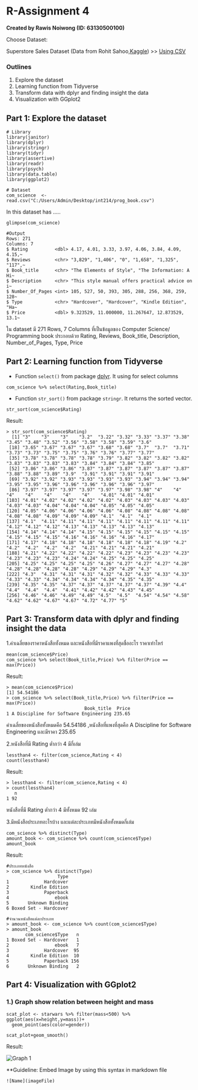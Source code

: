 # R-Assignment 4

**Created by Rawis Noiwong (ID: 63130500100)**

Choose Dataset:

Superstore Sales Dataset (Data from Rohit Sahoo,[Kaggle](https://www.kaggle.com/rohitsahoo/sales-forecasting)) >> [Using CSV](https://raw.githubusercontent.com/safesit23/INT214-Statistics/main/datasets/superstore_sales.csv)


### Outlines
1. Explore the dataset
2. Learning function from Tidyverse
3. Transform data with dplyr and finding insight the data
4. Visualization with GGplot2

## Part 1: Explore the dataset

```
# Library
library(janitor)
library(dplyr)
library(stringr)
library(tidyr)
library(assertive)
library(readr)
library(psych)
library(data.table)
library(ggplot2)

# Dataset
com_science  <- read.csv("C:/Users/Admin/Desktop/int214/prog_book.csv")
```

In this dataset has .....
```
glimpse(com_science)

#Output
Rows: 271
Columns: 7
$ Rating          <dbl> 4.17, 4.01, 3.33, 3.97, 4.06, 3.84, 4.09, 4.15,~
$ Reviews         <chr> "3,829", "1,406", "0", "1,658", "1,325", "117",~
$ Book_title      <chr> "The Elements of Style", "The Information: A Hi~
$ Description     <chr> "This style manual offers practical advice on i~
$ Number_Of_Pages <int> 105, 527, 50, 393, 305, 288, 256, 368, 259, 128~
$ Type            <chr> "Hardcover", "Hardcover", "Kindle Edition", "Ha~
$ Price           <dbl> 9.323529, 11.000000, 11.267647, 12.873529, 13.1~
```
ใน dataset มี 271 Rows, 7 Columns ที่เป็นข้อมูลของ Computer Science/ Programming book ประกอบด้วย Rating, Reviews, Book_title, Description, Number_of_Pages, Type, Price

## Part 2: Learning function from Tidyverse

- Function `select()` from package [dplyr](https://dplyr.tidyverse.org/articles/dplyr.html#select-columns-with-select). It using for select columns

```
com_science %>% select(Rating,Book_title)
```
- Function `str_sort()` from package `stringr`. It returns the sorted vector.

```
str_sort(com_science$Rating)
```

Result:

```
> str_sort(com_science$Rating)
  [1] "3"    "3"    "3"    "3.2"  "3.22" "3.32" "3.33" "3.37" "3.38" "3.45" "3.48" "3.52" "3.56" "3.58" "3.58" "3.59" "3.6" 
 [18] "3.65" "3.67" "3.67" "3.67" "3.68" "3.68" "3.7"  "3.7"  "3.71" "3.73" "3.73" "3.75" "3.75" "3.76" "3.76" "3.77" "3.77"
 [35] "3.78" "3.78" "3.78" "3.78" "3.79" "3.82" "3.82" "3.82" "3.82" "3.83" "3.83" "3.83" "3.83" "3.84" "3.84" "3.84" "3.85"
 [52] "3.86" "3.86" "3.86" "3.87" "3.87" "3.87" "3.87" "3.87" "3.87" "3.88" "3.88" "3.89" "3.9"  "3.91" "3.91" "3.91" "3.91"
 [69] "3.92" "3.92" "3.93" "3.93" "3.93" "3.93" "3.94" "3.94" "3.94" "3.95" "3.95" "3.96" "3.96" "3.96" "3.96" "3.96" "3.97"
 [86] "3.97" "3.97" "3.97" "3.97" "3.97" "3.98" "3.98" "4"    "4"    "4"    "4"    "4"    "4"    "4"    "4.01" "4.01" "4.01"
[103] "4.01" "4.02" "4.02" "4.02" "4.02" "4.03" "4.03" "4.03" "4.03" "4.03" "4.03" "4.04" "4.04" "4.04" "4.05" "4.05" "4.05"
[120] "4.05" "4.06" "4.06" "4.06" "4.06" "4.08" "4.08" "4.08" "4.08" "4.08" "4.08" "4.09" "4.09" "4.09" "4.1"  "4.1"  "4.1" 
[137] "4.1"  "4.11" "4.11" "4.11" "4.11" "4.11" "4.11" "4.11" "4.11" "4.12" "4.12" "4.12" "4.13" "4.13" "4.13" "4.13" "4.13"
[154] "4.14" "4.14" "4.14" "4.15" "4.15" "4.15" "4.15" "4.15" "4.15" "4.15" "4.15" "4.15" "4.16" "4.16" "4.16" "4.16" "4.17"
[171] "4.17" "4.18" "4.18" "4.18" "4.18" "4.18" "4.18" "4.19" "4.2"  "4.2"  "4.2"  "4.2"  "4.2"  "4.21" "4.21" "4.21" "4.21"
[188] "4.21" "4.22" "4.22" "4.22" "4.22" "4.23" "4.23" "4.23" "4.23" "4.23" "4.23" "4.23" "4.24" "4.24" "4.25" "4.25" "4.25"
[205] "4.25" "4.25" "4.25" "4.25" "4.26" "4.27" "4.27" "4.27" "4.28" "4.28" "4.28" "4.28" "4.28" "4.29" "4.29" "4.29" "4.3" 
[222] "4.3"  "4.31" "4.31" "4.31" "4.32" "4.32" "4.33" "4.33" "4.33" "4.33" "4.33" "4.34" "4.34" "4.34" "4.34" "4.35" "4.35"
[239] "4.35" "4.35" "4.37" "4.37" "4.37" "4.37" "4.37" "4.39" "4.4"  "4.4"  "4.4"  "4.4"  "4.41" "4.42" "4.42" "4.43" "4.45"
[256] "4.46" "4.46" "4.49" "4.49" "4.5"  "4.5"  "4.54" "4.54" "4.58" "4.62" "4.62" "4.67" "4.67" "4.72" "4.77" "5" 
```

## Part 3: Transform data with dplyr and finding insight the data

1.ค่าเฉลี่ยของราคาหนังสือทั้งหมด และหนังสือที่มีราคาแพงที่สุดชื่ออะไร ราคาเท่าไหร่

```
mean(com_science$Price)
com_science %>% select(Book_title,Price) %>% filter(Price == max(Price))
```

Result:

```
> mean(com_science$Price)
[1] 54.54186
> com_science %>% select(Book_title,Price) %>% filter(Price == max(Price))
                             Book_title  Price
1 A Discipline for Software Engineering 235.65
```
ค่าเฉลี่ยของหนังสือทั้งหมดคือ 54.54186 ,หนังสือที่แพงที่สุดคือ A Discipline for Software Engineering และมีราคา 235.65

2.หนังสือที่มี Rating ต่ำกว่า 4 มีกี่เล่ม

```
lessthan4 <- filter(com_science,Rating < 4)
count(lessthan4)
```

Result:

```
> lessthan4 <- filter(com_science,Rating < 4)
> count(lessthan4)
   n
1 92
```
หนังสือที่มี Rating ต่ำกว่า 4 มีทั้งหมด 92 เล่ม

3.มีหนังสือประเภทอะไรบ้าง และแต่ละประเภทมีหนังสือทั้งหมดกี่เล่ม

```
com_science %>% distinct(Type)
amount_book <- com_science %>% count(com_science$Type)
amount_book
```

Result:

```
#ประเภทหนังสือ
> com_science %>% distinct(Type)
                   Type
1             Hardcover
2        Kindle Edition
3             Paperback
4                 ebook
5       Unknown Binding
6 Boxed Set - Hardcover

#จำนวนหนังสือแต่ละประเภท
> amount_book <- com_science %>% count(com_science$Type)
> amount_book
       com_science$Type   n
1 Boxed Set - Hardcover   1
2                 ebook   7
3             Hardcover  95
4        Kindle Edition  10
5             Paperback 156
6       Unknown Binding   2
```


## Part 4: Visualization with GGplot2
### 1.) Graph show relation between height and mass
```
scat_plot <- starwars %>% filter(mass<500) %>% ggplot(aes(x=height,y=mass))+
  geom_point(aes(color=gender))

scat_plot+geom_smooth()
```
Result:

![Graph 1](graph1.png)

**Guideline:
Embed Image by using this syntax in markdown file
````
![Name](imageFile)
````
